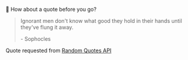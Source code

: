 📣 How about a quote before you go?

> Ignorant men don't know what good they hold in their hands until they've flung it away.
>
> <p>- Sophocles</p>

Quote requested from [Random Quotes API](https://github.com/lukePeavey/quotable)
